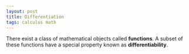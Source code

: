 ```yaml
---
layout: post
title: Differentiation
tags: calculus math
---
```

There exist a class of mathematical objects called **functions**.
A subset of these functions have a special property known as **differentiability**.
